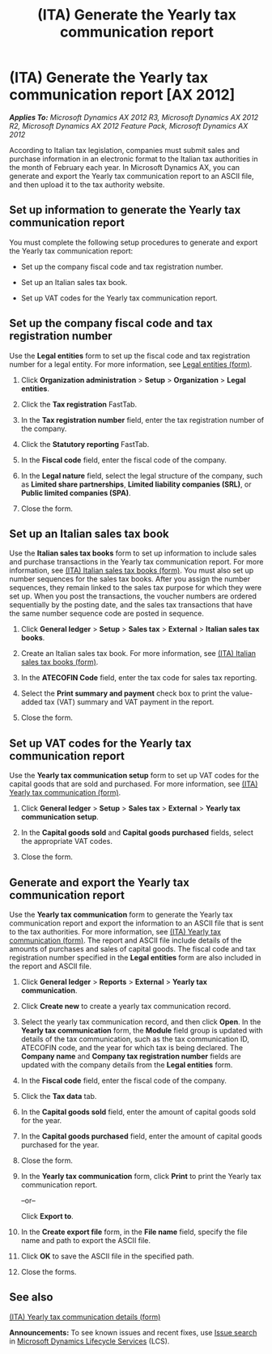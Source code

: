 ﻿---
title: (ITA) Generate the Yearly tax communication report
TOCTitle: (ITA) Generate the Yearly tax communication report
ms:assetid: fc8f7904-27cd-4e96-957b-d57963e2dc11
ms:mtpsurl: https://technet.microsoft.com/en-us/library/Hh433549(v=AX.60)
ms:contentKeyID: 36941369
ms.date: 05/02/2014
mtps_version: v=AX.60
f1_keywords:
- Italy
- Generate the Yearly Tax Communication report
- Yearly Tax Communication report
---

# (ITA) Generate the Yearly tax communication report [AX 2012]


_**Applies To:** Microsoft Dynamics AX 2012 R3, Microsoft Dynamics AX 2012 R2, Microsoft Dynamics AX 2012 Feature Pack, Microsoft Dynamics AX 2012_

According to Italian tax legislation, companies must submit sales and purchase information in an electronic format to the Italian tax authorities in the month of February each year. In Microsoft Dynamics AX, you can generate and export the Yearly tax communication report to an ASCII file, and then upload it to the tax authority website.

## Set up information to generate the Yearly tax communication report

You must complete the following setup procedures to generate and export the Yearly tax communication report:

  - Set up the company fiscal code and tax registration number.

  - Set up an Italian sales tax book.

  - Set up VAT codes for the Yearly tax communication report.

## Set up the company fiscal code and tax registration number

Use the **Legal entities** form to set up the fiscal code and tax registration number for a legal entity. For more information, see [Legal entities (form)](https://technet.microsoft.com/en-us/library/hh242860\(v=ax.60\)).

1.  Click **Organization administration** \> **Setup** \> **Organization** \> **Legal entities**.

2.  Click the **Tax registration** FastTab.

3.  In the **Tax registration number** field, enter the tax registration number of the company.

4.  Click the **Statutory reporting** FastTab.

5.  In the **Fiscal code** field, enter the fiscal code of the company.

6.  In the **Legal nature** field, select the legal structure of the company, such as **Limited share partnerships**, **Limited liability companies (SRL)**, or **Public limited companies (SPA)**.

7.  Close the form.

## Set up an Italian sales tax book

Use the **Italian sales tax books** form to set up information to include sales and purchase transactions in the Yearly tax communication report. For more information, see [(ITA) Italian sales tax books (form)](https://technet.microsoft.com/en-us/library/aa620738\(v=ax.60\)). You must also set up number sequences for the sales tax books. After you assign the number sequences, they remain linked to the sales tax purpose for which they were set up. When you post the transactions, the voucher numbers are ordered sequentially by the posting date, and the sales tax transactions that have the same number sequence code are posted in sequence.

1.  Click **General ledger** \> **Setup** \> **Sales tax** \> **External** \> **Italian sales tax books**.

2.  Create an Italian sales tax book. For more information, see [(ITA) Italian sales tax books (form)](https://technet.microsoft.com/en-us/library/aa620738\(v=ax.60\)).

3.  In the **ATECOFIN Code** field, enter the tax code for sales tax reporting.

4.  Select the **Print summary and payment** check box to print the value-added tax (VAT) summary and VAT payment in the report.

5.  Close the form.

## Set up VAT codes for the Yearly tax communication report

Use the **Yearly tax communication setup** form to set up VAT codes for the capital goods that are sold and purchased. For more information, see [(ITA) Yearly tax communication (form)](https://technet.microsoft.com/en-us/library/hh242665\(v=ax.60\)).

1.  Click **General ledger** \> **Setup** \> **Sales tax** \> **External** \> **Yearly tax communication setup**.

2.  In the **Capital goods sold** and **Capital goods purchased** fields, select the appropriate VAT codes.

3.  Close the form.

## Generate and export the Yearly tax communication report

Use the **Yearly tax communication** form to generate the Yearly tax communication report and export the information to an ASCII file that is sent to the tax authorities. For more information, see [(ITA) Yearly tax communication (form)](https://technet.microsoft.com/en-us/library/hh242665\(v=ax.60\)). The report and ASCII file include details of the amounts of purchases and sales of capital goods. The fiscal code and tax registration number specified in the **Legal entities** form are also included in the report and ASCII file.

1.  Click **General ledger** \> **Reports** \> **External** \> **Yearly tax communication**.

2.  Click **Create new** to create a yearly tax communication record.

3.  Select the yearly tax communication record, and then click **Open**. In the **Yearly tax communication** form, the **Module** field group is updated with details of the tax communication, such as the tax communication ID, ATECOFIN code, and the year for which tax is being declared. The **Company name** and **Company tax registration number** fields are updated with the company details from the **Legal entities** form.

4.  In the **Fiscal code** field, enter the fiscal code of the company.

5.  Click the **Tax data** tab.

6.  In the **Capital goods sold** field, enter the amount of capital goods sold for the year.

7.  In the **Capital goods purchased** field, enter the amount of capital goods purchased for the year.

8.  Close the form.

9.  In the **Yearly tax communication** form, click **Print** to print the Yearly tax communication report.
    
    –or–
    
    Click **Export to**.

10. In the **Create export file** form, in the **File name** field, specify the file name and path to export the ASCII file.

11. Click **OK** to save the ASCII file in the specified path.

12. Close the forms.

## See also

[(ITA) Yearly tax communication details (form)](https://technet.microsoft.com/en-us/library/hh433551\(v=ax.60\))

  
**Announcements:** To see known issues and recent fixes, use [Issue search](http://go.microsoft.com/fwlink/?linkid=389258) in [Microsoft Dynamics Lifecycle Services](http://go.microsoft.com/fwlink/?linkid=306505) (LCS).

